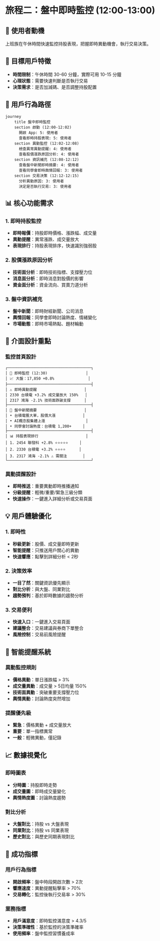 # 旅程二：盤中即時監控 (12:00-13:00)

## 🎯 使用者動機
上班族在午休時間快速監控持股表現，把握即時異動機會，執行交易決策。

## 👥 目標用戶特徵
- **時間限制**：午休時間 30-60 分鐘，實際可用 10-15 分鐘
- **心理狀態**：需要快速判斷是否執行交易
- **決策需求**：是否加減碼、是否調整持股配置

## 👣 用戶行為路徑

```mermaid
journey
    title 盤中即時監控
    section 啟動 (12:00-12:02)
      開啟 App: 5: 使用者
      查看即時持股表現: 5: 使用者
    section 異動監控 (12:02-12:08)
      檢查異常異動提醒: 4: 使用者
      查看股價漲跌原因分析: 4: 使用者
    section 資訊補充 (12:08-12:12)
      查看盤中新聞即時摘要: 4: 使用者
      查看同學會即時輿情回報: 3: 使用者
    section 交易決策 (12:12-12:15)
      分析異動原因: 3: 使用者
      決定是否執行交易: 3: 使用者
```

## 📊 核心功能需求

### 1. 即時持股監控
- **即時報價**：持股即時價格、漲跌幅、成交量
- **異動提醒**：異常漲跌、成交量放大
- **表現排行**：持股表現排序，快速識別強弱股

### 2. 股價漲跌原因分析
- **技術面分析**：即時技術指標、支撐壓力位
- **消息面分析**：即時消息對股價的影響
- **資金面分析**：資金流向、買賣力道分析

### 3. 盤中資訊補充
- **盤中新聞**：即時財經新聞、公司消息
- **輿情回報**：同學會即時討論熱度、情緒變化
- **市場動態**：即時市場熱點、題材輪動

## 🎨 介面設計重點

### 監控首頁設計
```
┌─────────────────────────────────────┐
│ 📱 即時監控 (12:30)                 │
│ 📈 大盤：17,850 +0.8%               │
├─────────────────────────────────────┤
│ ⚠️ 即時異動提醒                     │
│ 2330 台積電 +3.2% 成交量放大 150%   │
│ 2317 鴻海 -2.1% 技術面跌破支撐      │
├─────────────────────────────────────┤
│ 📰 盤中新聞摘要                     │
│ • 台積電獲大單，股價大漲            │
│ • AI概念股集體上漲                  │
│ • 同學會討論熱度：台積電 1,200+     │
├─────────────────────────────────────┤
│ 📊 持股表現排行                     │
│ 1. 2454 聯發科 +2.8% ⭐⭐⭐⭐⭐     │
│ 2. 2330 台積電 +3.2% ⭐⭐⭐⭐      │
│ 3. 2317 鴻海 -2.1% ⚠️ 需關注       │
└─────────────────────────────────────┘
```

### 異動提醒設計
- **即時推送**：重要異動即時推播通知
- **分級提醒**：輕微/重要/緊急三級分類
- **快速操作**：一鍵進入詳細分析或交易頁面

## 💡 用戶體驗優化

### 1. 即時性
- **秒級更新**：股價、成交量即時更新
- **智能提醒**：只推送用戶關心的異動
- **快速響應**：點擊到詳細分析 < 2秒

### 2. 決策效率
- **一目了然**：關鍵資訊優先顯示
- **對比分析**：與大盤、同業對比
- **趨勢預判**：基於即時數據的趨勢分析

### 3. 交易便利
- **快速入口**：一鍵進入交易頁面
- **建議整合**：交易建議與券商下單整合
- **風險控制**：交易前風險提醒

## 🔔 智能提醒系統

### 異動監控規則
- **價格異動**：單日漲跌幅 > 3%
- **成交量異動**：成交量 > 5日均量 150%
- **技術面異動**：突破重要支撐壓力位
- **輿情異動**：討論熱度突然增加

### 提醒優先級
- **緊急**：價格異動 + 成交量放大
- **重要**：單一指標異常
- **一般**：輕微異動，僅記錄

## 📈 數據視覺化

### 即時圖表
- **分時圖**：持股即時走勢
- **成交量圖**：即時成交量變化
- **輿情熱度圖**：討論熱度趨勢

### 對比分析
- **大盤對比**：持股 vs 大盤表現
- **同業對比**：持股 vs 同業表現
- **歷史對比**：與歷史同期表現對比

## 🎯 成功指標

### 用戶行為指標
- **開啟頻率**：盤中時段開啟次數 > 2次
- **響應速度**：異動提醒點擊率 > 70%
- **交易轉化**：監控後執行交易率 > 30%

### 業務指標
- **用戶滿意度**：即時監控滿意度 > 4.3/5
- **決策準確性**：基於監控的決策準確率
- **使用頻率**：盤中監控習慣養成率 